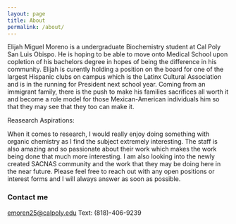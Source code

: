 ```yaml
---
layout: page
title: About
permalink: /about/
---
```


Elijah Miguel Moreno is a undergraduate Biochemistry student at Cal Poly San Luis Obispo. He is hoping to be able to move onto Medical School upon copletion of his bachelors degree in hopes of being the difference in his community. Elijah is curently holding a position on the board for one of the largest Hispanic clubs on campus which is the Latinx Cultural Association and is in the running for President next school year. Coming from an immigrant family, there is the push to make his families sacrifices all worth it and become a role model for those Mexican-American individuals him so that they may see that they too can make it. 

Reasearch Aspirations: 

When it comes to research, I would really enjoy doing something with organic chemistry as I find the subject extremely interesting. The staff is also amazing and so passionate about their work which makes the work being done that much more interesting. I am also looking into the newly created SACNAS community and the work that they may be doing here in the near future. Please feel free to reach out with any open positions or interest forms and I will always answer as soon as possible. 

### Contact me

[emoren25@calpoly.edu](mailto:emoren25@calpoly.edu)
Text: (818)-406-9239
